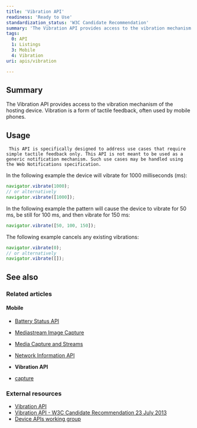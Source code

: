 ```yaml
---
title: 'Vibration API'
readiness: 'Ready to Use'
standardization_status: 'W3C Candidate Recommendation'
summary: 'The Vibration API provides access to the vibration mechanism of the hosting device. Vibration is a form of tactile feedback, often used by mobile phones.'
tags:
  0: API
  1: Listings
  3: Mobile
  4: Vibration
uri: apis/vibration

---
```

## Summary

The Vibration API provides access to the vibration mechanism of the hosting device. Vibration is a form of tactile feedback, often used by mobile phones.

## Usage

     This API is specifically designed to address use cases that require simple tactile feedback only. This API is not meant to be used as a generic notification mechanism. Such use cases may be handled using the Web Notifications specification.

In the following example the device will vibrate for 1000 milliseconds (ms):

``` js
navigator.vibrate(1000);
// or alternatively
navigator.vibrate([1000]);
```

 In the following example the pattern will cause the device to vibrate for 50 ms, be still for 100 ms, and then vibrate for 150 ms:

``` js
navigator.vibrate([50, 100, 150]);
```

 The following example cancels any existing vibrations:

``` js
navigator.vibrate(0);
// or alternatively
navigator.vibrate([]);
```

## See also

### Related articles

#### Mobile

-   [Battery Status API](/apis/battery_status)

-   [Mediastream Image Capture](/apis/image_capture)

-   [Media Capture and Streams](/apis/media_capture_and_streams)

-   [Network Information API](/apis/network_information)

-   **Vibration API**

-   [capture](/html/attributes/capture)

### External resources

-   [Vibration API](http://www.w3.org/TR/vibration/)
-   [Vibration API - W3C Candidate Recommendation 23 July 2013](http://www.w3.org/TR/2013/CR-vibration-20130723/)
-   [Device APIs working group](http://www.w3.org/2009/dap/)
